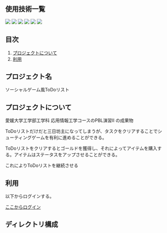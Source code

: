 <div id="top"></div>

## 使用技術一覧

<!-- シールド一覧 -->
<p style="display: inline">
    <img src="https://img.shields.io/badge/html5-%23E34F26.svg?style=for-the-badge&logo=html5&logoColor=white"> 
    <img src="https://img.shields.io/badge/css3-%231572B6.svg?style=for-the-badge&logo=css3&logoColor=white"> 
    <img src="https://img.shields.io/badge/javascript-%23323330.svg?style=for-the-badge&logo=javascript&logoColor=%23F7DF1"> 
    <img src="https://img.shields.io/badge/bootstrap-%238511FA.svg?style=for-the-badge&logo=bootstrap&logoColor=white"> 
    <img src="https://img.shields.io/badge/php-%23777BB4.svg?style=for-the-badge&logo=php&logoColor=white"> 
    <img src="https://img.shields.io/badge/-MySQL-4479A1.svg?logo=mysql&style=for-the-badge&logoColor=white">
</p>


## 目次

1. [プロジェクトについて](#プロジェクトについて)
2. [利用](#利用)
<!-- 3. [環境](#環境) -->
<!-- 4. [ディレクトリ構成](#ディレクトリ構成) -->
<!-- 5. [開発環境構築](#開発環境構築) -->


<!-- プロジェクト名を記載 -->

## プロジェクト名

ソーシャルゲーム風ToDoリスト

<!-- プロジェクトについて -->

## プロジェクトについて

愛媛大学工学部工学科 応用情報工学コースのPBL演習Ⅱ の成果物

ToDoリストだけだと三日坊主になってしまうが、タスクをクリアすることでシューティングゲームを有利に進めることができる。

ToDoリストをクリアするとゴールドを獲得し、それによってアイテムを購入する。アイテムはステータスをアップさせることができる。

これによりToDoリストを継続させる

## 利用

以下からログインする。

<a href="https://sshg.cs.ehime-u.ac.jp/~j431miyo/pbl2/login/login.html">ここからログイン</a>

<!-- ## 環境

<!-- 言語、フレームワーク、ミドルウェア、インフラの一覧とバージョンを記載 -->

<!-- | 言語・フレームワーク  | バージョン |
| --------------------- | ---------- |
| MySQL                 | 8.0        |
| Bootstrap             | 5.3.0      |
| Bootstrap             | 5.3.0      | -->

<!--
その他のパッケージのバージョンは pyproject.toml と package.json を参照してください
-->
<!-- <p align="right"><a href="#top">トップへ</a></p> -->

## ディレクトリ構成

<!-- Treeコマンドを使ってディレクトリ構成を記載 -->
<!--
❯ tree -a -I "node_modules|.next|.git|.pytest_cache|static" -L 2
.
├── .devcontainer
│   └── devcontainer.json
├── .env
├── .github
│   ├── action
│   ├── release-drafter.yml
│   └── workflows
├── .gitignore
├── Makefile
├── README.md
├── backend
│   ├── .vscode
│   ├── application
│   ├── docs
│   ├── manage.py
│   ├── output
│   ├── poetry.lock
│   ├── project
│   └── pyproject.toml
├── containers
│   ├── django
│   ├── front
│   ├── mysql
│   └── nginx
├── docker-compose.yml
├── frontend
│   ├── .gitignore
│   ├── README.md
│   ├── __test__
│   ├── components
│   ├── features
│   ├── next-env.d.ts
│   ├── package-lock.json
│   ├── package.json
│   ├── pages
│   ├── postcss.config.js
│   ├── public
│   ├── styles
│   ├── tailwind.config.js
│   └── tsconfig.json
└── infra
    ├── .gitignore
    ├── docker-compose.yml
    ├── main.tf
    ├── network.tf
    └── variables.tf
-->

<!-- <p align="right">(<a href="#top">トップへ</a>)</p> -->

<!-- ## 開発環境構築 -->

<!-- コンテナの作成方法、パッケージのインストール方法など、開発環境構築に必要な情報を記載 -->


